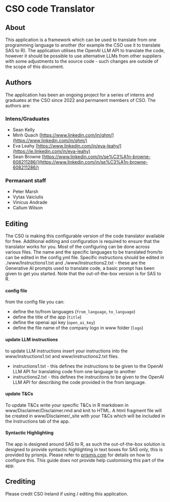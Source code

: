 # CSO code Translator

## About 
This application is a framework which can be used to translate from one programming language to another (for example the CSO use it to translate SAS to R). The application utilises the OpenAI LLM API to translate the code, however it should be possible to use alternative LLMs from other suppliers with some adjustments to the source code - such changes are outside of the scope of this document.

## Authors

The application has been an ongoing project for a series of interns and graduates at the CSO since 2022 and permanent members of CSO. The authors are:

### Intens/Graduates
- Sean Kelly 
- Minh Quach [https://www.linkedin.com/in/qhm/](https://www.linkedin.com/in/qhm/)
- Eva Leahy [https://www.linkedin.com/in/eva-leahy/](https://ie.linkedin.com/in/eva-leahy)
- Sean Browne [https://www.linkedin.com/in/se%C3%A1n-browne-608211286/](https://www.linkedin.com/in/se%C3%A1n-browne-608211286/)

### Permanant staff
- Peter Marsh
- Vytas Vaiciulis
- Vinicus Andrade
- Callum Wilson

## Editing
The CSO is making this configurable version of the code translator available for free. Additional editing and configuration is required to ensure that the translator works for you. Most of the configuring can be done across various files. The name and the specific languages to be translated from/to can be edited in the config.yml file. Specific instructions should be edited in ./www/Instructions1.txt and ./www/Instructions2.txt - these are the Generative AI prompts used to translate code, a basic prompt has been given to get you started. Note that the out-of-the-box version is for SAS to R.

#### config file 
from the config file you can:
- define the to/from languages (`from_language`, `to_language`) 
- define the title of the app (`title`)
- define the openai api key (`open_ai_key`)
- define the file name of the company logo in www folder (`logo`)

#### update LLM instructions
to update LLM instructions insert your instructions into the www/instructions1.txt and www/instructions2.txt files.
- instructions1.txt - this defines the instructions to be given to the OpenAI LLM API for translating code from one language to another
- instructions2.txt - this defines the instrucitons to be given to the OpenAI LLM API for describing the code provided in the from language.

#### update T&Cs
To update T&Cs write your specific T&Cs in R markdown in www/Disclaimer/Disclaimer.rmd and knit to HTML. A html fragment file will be created in www/Disclaimer/_site with your T&Cs which will be included in the Instructions tab of the app.

#### Syntactic Highlighting
The app is designed around SAS to R, as such the out-of-the-box solution is designed to provide syntactic highlighting in text boxes for SAS only, this is provided by prismjs. Please refer to [prismjs.com](https://www.prismjs.com/) for details on how to configure this. This guide does not provide help customising this part of the app. 


## Crediting

Please credit CSO Ireland if using / editing this application.






